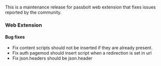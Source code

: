 This is a maintenance release for passbolt web extension that fixes issues reported by the community.

### Web Extension 
#### Bug fixes
- Fix content scripts should not be inserted if they are already present.
- Fix auth pagemod should insert script when a redirection is set in url
- Fix json.headers should be json.header
